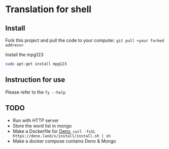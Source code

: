 # Translation for shell

## Install
Fork this project and pull the code to your computer.
`git pull <your forked address>`

Install the mpg123 
```bash
sudo apt-get install mpg123
```

## Instruction for use

Please refer to the `fy --help`

## TODO

- Run with HTTP server
- Store the word list in mongo
- Make a Dockerfile for [Deno](https://deno.land/), `curl -fsSL https://deno.land/x/install/install.sh | sh`
- Make a docker compose contains Deno & Mongo
